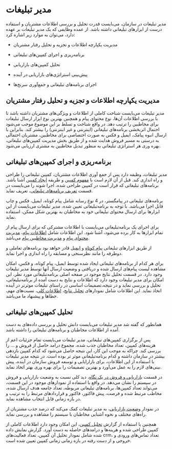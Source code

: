 # مدیر تبلیغات

مدیر تبلیغات در سازمان، می‌بایست قدرت تحلیل و بررسی اطلاعات مشتریان و استفاده درست از ابزارهای تبلیغاتی داشته باشد. از عمده وظایفی که یک مدیر تبلیغات بر عهده دارد، می‌توان به موارد زیر اشاره کرد:

-  مدیریت یکپارچه اطلاعات و تجزیه و تحلیل رفتار مشتریان 

- برنامه‌ریزی و اجرای کمپین‌های تبلیغاتی

-  تحلیل کمپین‌های بازاریابی

-  پیش‌بینی استراتژی‌های بازاریابی در آینده

- اجرای برنامه‌های تبلیغاتی و جمع‌آوری سرنخ‌ها 


## مدیریت یکپارچه اطلاعات و تجزیه و تحلیل رفتار مشتریان 

مدیر تبلیغات می‌بایست شناخت کاملی از اطلاعات و ویژگی‌های مشتریان داشته باشد تا با بررسی اطلاعات آن‌ها، نوع محتوای پیام و همچنین بهترین نوع ابزار ارسال تبلیغات برای مخاطبین را ترتیب دهد. در واقع شناخت و تسلط بر این موضوع موجب می‌شود احتمال اثربخشی برنامه‌های تبلیغاتی (اینترنتی و غیر اینترنتی) را بیشتر کند. بنابراین با ارسال انبوه پیامک، ایمیل و فکس به صورت اختصاصی برای مخاطبین، مشتریان احتمالی به درستی به مسیر فروش هدایت شده و از طریق بخش مدیریت کمپین‌های تبلیغاتی، بهره وری هر استراتژی تبلیغاتی به منظور تبدیل مخاطبین به مشتری ارزیابی می‌شود.

## برنامه‌ریزی و اجرای کمپین‌های تبلیغاتی

مدیر تبلیغات، وظیفه دارد پس از جمع آوری اطلاعات مشتریان، کمپین تبلیغاتی را طراحی و راه اندازی کند. قبل از آن لازم است با [مفهوم کمپین](https://github.com/1stco/PayamGostarDocs/blob/master/help2.5.4/Marketing/Advertising-campaign-management/Mafhom-campain.md) و طریقه [ایجاد کمپین](https://github.com/1stco/PayamGostarDocs/blob/master/help2.5.4/Marketing/Advertising-campaign-management/Advertising-campaign-management.md) آشنا باشد. برنامه‌های تبلیغاتی که قرار است در کمپین طراحی شده، اجرا شوند را می‌بایست در قسمت [تعریف برنامه‌های تبلیغاتی](https://github.com/1stco/PayamGostarDocs/blob/master/help2.5.4/Marketing/Advertising-campaign-management/Barname-tablighati.md)، تعریف نماید. 

برنامه‌های تبلیغاتی در پیامگستر، در 4 نوع رسانه شامل پیام کوتاه، ایمیل، فکس و چاپ قابل اجرا می‌باشد. با توجه به برنامه‌تبلیغاتی تعیین شده، مدیر تبلیغات می‌بایست از این ابزارها برای ارسال محتوای تبلیغاتی خود به مخاطبان به بهترین شکل ممکن، استفاده نماید.

برای اجرای یک برنامه‌تبلیغاتی می‌بایست با اطلاعات مشترکی که برای ارسال پیام از تمام ابزار‌ها به کار برده می‌شود، آشنا شود. این اطلاعات شامل [اطلاعات پیام](https://github.com/1stco/PayamGostarDocs/blob/master/help2.5.4/Marketing/moshtarak-abzar/gam-yk/gam-yk.md)، [مدیریت محتوای پیام](https://github.com/1stco/PayamGostarDocs/blob/master/help2.5.4/Marketing/moshtarak-abzar/gam-do/gam-do.md) و [مدیریت مخاطبین پیام](https://github.com/1stco/PayamGostarDocs/blob/master/help2.5.4/Marketing/email/Advertising-event-email/3-matn-roydad-email/3-matn-roydad-email.md) می‌باشد.

از طریق ابزارهای تبلیغاتی [پیام کوتاه](https://github.com/1stco/PayamGostarDocs/blob/master/help2.5.4/Marketing/sms/sms.md) و [ایمیل](https://github.com/1stco/PayamGostarDocs/blob/master/help2.5.4/Marketing/email/email.md) قادر خواهد بود برنامه‌های تعاملی و دوطرفه را مانند نظرسنجی و مسابقه را راه اندازی و اجرا نماید. 

برای هر کدام از برنامه‌های تبلیغاتی ایجاد شده توسط ایمیل، پیام کوتاه، و فکس، امکان مشاهده لیست پیام‌های ارسال شده و دریافتی و وضعیت ارسال آنها توسط مدیر تبلیغات وجود دارد. در قسمت تحلیل نتایج موجود در صفحه اصلی برنامه‌تبلیغاتی مورد نظر، این امکان برای مدیر تبلیغات وجود دارد که اطلاعات و نتایج به دست آمده از برنامه‌تبلیغاتی،  تحلیل و بررسی نماید و در نتیجه،تصمیمات اساسی در راستای تبلیغات موثرتر در آینده اتخاذ نماید. این اطلاعات شامل نمودارهای [تحلیل نتایج](https://github.com/1stco/PayamGostarDocs/blob/master/help2.5.4/Marketing/Advertising-analysis-chart/Advertising-analysis-chart.md)، [اطلاعات کلی](https://github.com/1stco/PayamGostarDocs/blob/master/help2.5.4/Marketing/Advertising-analysis-chart/etelat-koli/etelatkoli.md)، نسبت‌های مهم، خطاها و پیشنهاد ما می‌باشد.

## تحلیل کمپین‌های تبلیغاتی 

همانطور که گفته شد مدیر تبلیغات می‌بایست دانش تحلیل و بررسی داده‌های به دست آمده از اطلاعات مخاطبان و برنامه‌های تبلیغاتی را داشته باشد.

پس از برگزاری کمپین‌های تبلیغاتی، مدیر تبلیغات می‌بایست تمام جزئیات اعم از هزینه‌های کمپین، تعداد مخاطبان جذب شده، مجموع درامد حاصل از فروش و ... را بررسی کند. چراکه به موجب این کار، این نتیجه حاصل می‌شود که کدام کمپین بازدهی بیشتر در سازمان داشته و کدام برنامه‌تبلیغاتی موثر تر بوده است. در نتیجه مدیر تبلیغات با استفاده از این اطلاعات، برای بازارایابی و توسعه فروش سازمان در آینده، پیش بینی‌های لازم را به عمل می‌آورد و بهترین تصمیمات را برای بهره وری بهتر اتخاذ نماید.

در قسمت  [بازاریابی و فروش در یک نگاه](https://github.com/1stco/PayamGostarDocs/blob/master/help2.5.4/Management-and-reports/Analysis-reports/Marketing-and-sales-at-a-glance/Marketing-and-sales-at-a-glance.md)، دید کلی نسبت به وضعیت بازاریابی و فروش در سیستم را نشان می‌دهد. در واقع با استفاده از نمودارهای موجود در این قسمت، می‌تواند تعداد کمپین‌ها، برنامه‌های تبلیغاتی مربوطه، تعداد جامعه هدف ارسال شده، مخاطب مرتبط شده و فرصت، پیش فاکتور، فاکتور و قرارداد‌های مرتبط را به ترتیب و در بازه زمانی قابل انتخاب مشاهده نماید.

در نمودار [وضعیت بازاریابی](https://github.com/1stco/PayamGostarDocs/blob/master/help2.5.4/Management-and-reports/Analysis-reports/Marketing-Status-Chart/Marketing-Status-Chart.md)، به مدیر تبلیغات کمک می‌کند که درصد جذب مشتریان از راه‌های مختلف و نحوه آشنایی مخاطبان با سیستم را مشاهده و  بررسی نماید.


همچنین با استفاده از گزارش [تحلیل کمپین](https://github.com/1stco/PayamGostarDocs/blob/master/help2.5.4/Management-and-reports/Analysis-reports/Campaign-Analysis-Chart/Campaign-Analysis-Chart.md)، این امکان وجود دارد اطلاعات کاملی از کمپین طراحی شده  و هرینه‌ها و درامدهای حاصله به دست آورد. گزارش نمایش داده شده شامل نمودار تحلیل آن کمپین، تعداد فعالیت‌های crm، تعداد تماس‌های ورودی و خروجی و از دست رفته در بازه زمانی زمانی کمپین تعیین شده است.

